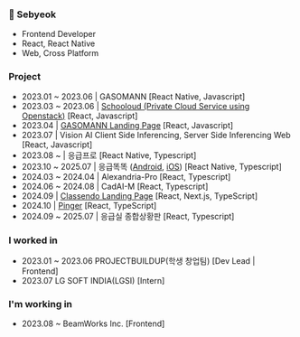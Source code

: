 ### 👋 Sebyeok
- Frontend Developer
- React, React Native
- Web, Cross Platform

### Project
- 2023.01 ~ 2023.06 | GASOMANN [React Native, Javascript]
- 2023.03 ~ 2023.06 | [Schooloud (Private Cloud Service using Openstack)](https://github.com/schooloud/schooloud_front-end) [React, Javascript]
- 2023.04 | [GASOMANN Landing Page](https://sebyeok.github.io/gasomann_landing_deploy/) [React, Javascript]
- 2023.07 | Vision AI Client Side Inferencing, Server Side Inferencing Web [React, Javascript]
- 2023.08 ~ | 응급프로 [React Native, Typescript]
- 2023.10 ~ 2025.07 | 응급똑똑 ([Android](https://play.google.com/store/apps/details?id=kr.co.beamworks.chaiself), [iOS](https://apps.apple.com/kr/app/%EC%9D%91%EA%B8%89%EB%98%91%EB%98%91/id6680199992)) [React Native, Typescript] 
- 2024.03 ~ 2024.04 | Alexandria-Pro [React, Typescript]
- 2024.06 ~ 2024.08 | CadAI-M [React, Typescript]
- 2024.09 | [Classendo Landing Page](https://service.classendo.ai) [React, Next.js, TypeScript]
- 2024.10 | [Pinger](https://youtube.com/shorts/l9lrFL6ea7A) [React, TypeScript]
- 2024.09 ~ 2025.07 | 응급실 종합상황판 [React, Typescript]

### I worked in
- 2023.01 ~ 2023.06 PROJECTBUILDUP(학생 창업팀) [Dev Lead | Frontend]
- 2023.07 LG SOFT INDIA(LGSI) [Intern]

### I'm working in
- 2023.08 ~ BeamWorks Inc. [Frontend]


<!--
**Sebyeok/Sebyeok** is a ✨ _special_ ✨ repository because its `README.md` (this file) appears on your GitHub profile.

Here are some ideas to get you started:

- 🔭 I’m currently working on ...
- 🌱 I’m currently learning ...
- 👯 I’m looking to collaborate on ...
- 🤔 I’m looking for help with ...
- 💬 Ask me about ...
- 📫 How to reach me: ...
- 😄 Pronouns: ...
- ⚡ Fun fact: ...
-->
